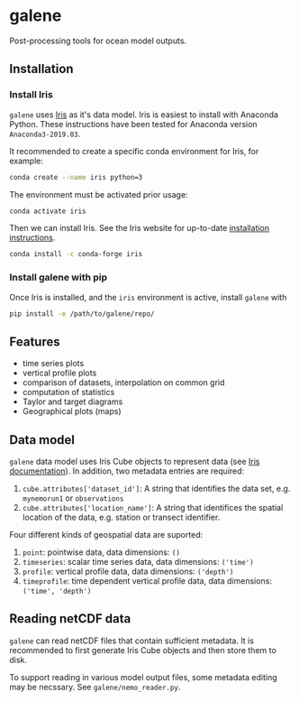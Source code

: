 # galene

Post-processing tools for ocean model outputs.


## Installation

### Install Iris

`galene` uses [Iris](https://scitools.org.uk/iris/docs/latest/) as it's
data model. Iris is easiest to install with Anaconda Python. These instructions have been tested for Anaconda version `Anaconda3-2019.03`.

It recommended to create a specific conda environment for Iris, for example:
```bash
conda create --name iris python=3
```

The environment must be activated prior usage:
```bash
conda activate iris
```

Then we can install Iris. See the Iris website for up-to-date [installation instructions](https://scitools.org.uk/iris/docs/latest/installing.html).

```bash
conda install -c conda-forge iris
```

### Install galene with pip

Once Iris is installed, and the `iris` environment is active, install
`galene` with

```bash
pip install -e /path/to/galene/repo/
```

## Features

- time series plots
- vertical profile plots
- comparison of datasets, interpolation on common grid
- computation of statistics
- Taylor and target diagrams
- Geographical plots (maps)

## Data model

`galene` data model uses Iris Cube objects to represent data
(see [Iris documentation](https://scitools.org.uk/iris/docs/latest/userguide/iris_cubes.html)).
In addition, two metadata entries are required:

1. `cube.attributes['dataset_id']`: A string that identifies the data set,
    e.g. `mynemorun1` or `observations`
2. `cube.attributes['location_name']`: A string that identifices the spatial
    location of the data, e.g. station or transect identifier.

Four different kinds of geospatial data are suported:

1. `point`: pointwise data, data dimensions: `()`
2. `timeseries`: scalar time series data, data dimensions: `('time')`
3. `profile`: vertical profile data, data dimensions: `('depth')`
4. `timeprofile`: time dependent vertical profile data, data dimensions: `('time', 'depth')`

## Reading netCDF data

`galene` can read netCDF files that contain sufficient metadata.
It is recommended to first generate Iris Cube objects and then store them to
disk.

To support reading in various model output files, some metadata editing may be
necssary. See `galene/nemo_reader.py`.

